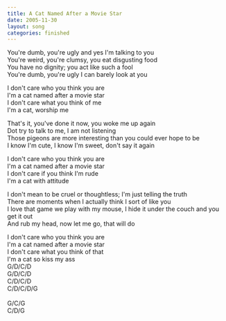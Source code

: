 ```yaml
---
title: A Cat Named After a Movie Star
date: 2005-11-30
layout: song
categories: finished
---
```

You're dumb, you're ugly and yes I'm talking to you  
You're weird, you're clumsy, you eat disgusting food  
You have no dignity; you act like such a fool  
You're dumb, you're ugly I can barely look at you

<div class="chorus">
  I don't care who you think you are<br/>
  I'm a cat named after a movie star<br/>
  I don't care what you think of me<br/>
  I'm a cat, worship me
</div>

That's it, you've done it now, you woke me up again  
Dot try to talk to me, I am not listening  
Those pigeons are more interesting than you could ever hope to be  
I know I'm cute, I know I'm sweet, don't say it again

<div class="chorus">
  I don't care who you think you are<br/>
  I'm a cat named after a movie star<br/>
  I don't care if you think I'm rude<br/>
  I'm a cat with attitude
</div>

I don't mean to be cruel or thoughtless; I'm just telling the truth  
There are moments when I actually think I sort of like you  
I love that game we play with my mouse, I hide it under the couch and you get it out  
And rub my head, now let me go, that will do

<div class="chorus">
  I don't care who you think you are<br/>
  I'm a cat named after a movie star<br/>
  I don't care what you think of that<br/>
  I'm a cat so kiss my ass
</div>

<div class="chords">
  G/D/C/D<br/>
  G/D/C/D<br/>
  C/D/C/D<br/>
  C/D/C/D/G<br/>
  <br/>
  G/C/G<br/>
  C/D/G
</div>
